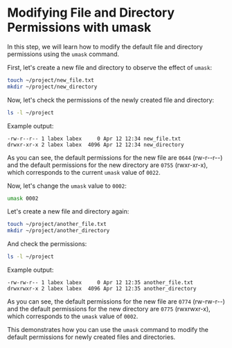 # Modifying File and Directory Permissions with umask

In this step, we will learn how to modify the default file and directory permissions using the `umask` command.

First, let's create a new file and directory to observe the effect of `umask`:

```bash
touch ~/project/new_file.txt
mkdir ~/project/new_directory
```

Now, let's check the permissions of the newly created file and directory:

```bash
ls -l ~/project
```

Example output:

```
-rw-r--r-- 1 labex labex     0 Apr 12 12:34 new_file.txt
drwxr-xr-x 2 labex labex  4096 Apr 12 12:34 new_directory
```

As you can see, the default permissions for the new file are `0644` (rw-r--r--) and the default permissions for the new directory are `0755` (rwxr-xr-x), which corresponds to the current `umask` value of `0022`.

Now, let's change the `umask` value to `0002`:

```bash
umask 0002
```

Let's create a new file and directory again:

```bash
touch ~/project/another_file.txt
mkdir ~/project/another_directory
```

And check the permissions:

```bash
ls -l ~/project
```

Example output:

```
-rw-rw-r-- 1 labex labex     0 Apr 12 12:35 another_file.txt
drwxrwxr-x 2 labex labex  4096 Apr 12 12:35 another_directory
```

As you can see, the default permissions for the new file are `0774` (rw-rw-r--) and the default permissions for the new directory are `0775` (rwxrwxr-x), which corresponds to the `umask` value of `0002`.

This demonstrates how you can use the `umask` command to modify the default permissions for newly created files and directories.
